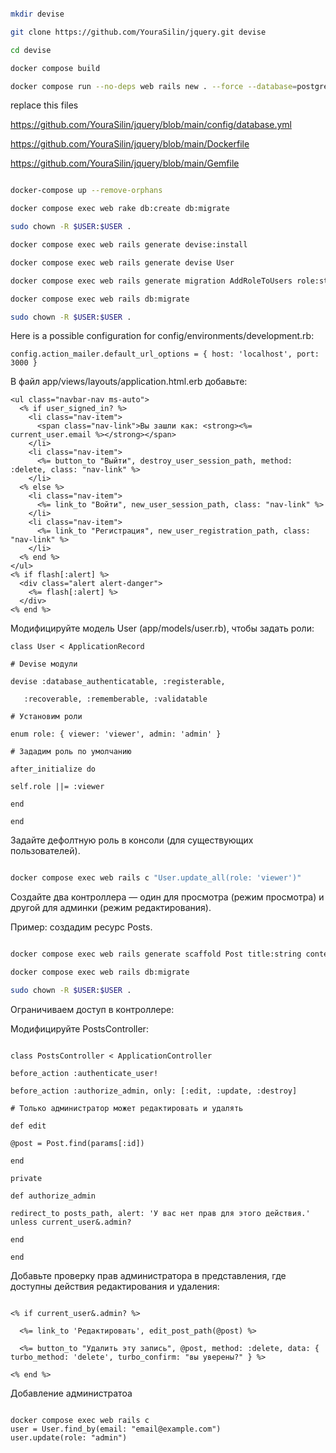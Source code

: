 ```bash

mkdir devise

git clone https://github.com/YouraSilin/jquery.git devise

cd devise

docker compose build

docker compose run --no-deps web rails new . --force --database=postgresql --css=bootstrap

```

replace this files

https://github.com/YouraSilin/jquery/blob/main/config/database.yml

https://github.com/YouraSilin/jquery/blob/main/Dockerfile

https://github.com/YouraSilin/jquery/blob/main/Gemfile

```bash

docker-compose up --remove-orphans

docker compose exec web rake db:create db:migrate

sudo chown -R $USER:$USER .

docker compose exec web rails generate devise:install

docker compose exec web rails generate devise User

docker compose exec web rails generate migration AddRoleToUsers role:string

docker compose exec web rails db:migrate

sudo chown -R $USER:$USER .

```

Here is a possible configuration for config/environments/development.rb:

```erb
config.action_mailer.default_url_options = { host: 'localhost', port: 3000 }
```

В файл app/views/layouts/application.html.erb добавьте:

```erb
<ul class="navbar-nav ms-auto">
  <% if user_signed_in? %>
    <li class="nav-item">
      <span class="nav-link">Вы зашли как: <strong><%= current_user.email %></strong></span>
    </li>
    <li class="nav-item">
      <%= button_to "Выйти", destroy_user_session_path, method: :delete, class: "nav-link" %>
    </li>
  <% else %>
    <li class="nav-item">
      <%= link_to "Войти", new_user_session_path, class: "nav-link" %>
    </li>
    <li class="nav-item">
      <%= link_to "Регистрация", new_user_registration_path, class: "nav-link" %>
    </li>
  <% end %>
</ul>
<% if flash[:alert] %>
  <div class="alert alert-danger">
    <%= flash[:alert] %>
  </div>
<% end %>

```

Модифицируйте модель User (app/models/user.rb), чтобы задать роли:

```erb
class User < ApplicationRecord

# Devise модули

devise :database_authenticatable, :registerable,

   :recoverable, :rememberable, :validatable

# Установим роли

enum role: { viewer: 'viewer', admin: 'admin' }

# Зададим роль по умолчанию

after_initialize do

self.role ||= :viewer

end

end

```

Задайте дефолтную роль в консоли (для существующих пользователей).

```bash

docker compose exec web rails c "User.update_all(role: 'viewer')"

```

Создайте два контроллера — один для просмотра (режим просмотра) и другой для админки (режим редактирования).

Пример: создадим ресурс Posts.

```bash

docker compose exec web rails generate scaffold Post title:string content:text

docker compose exec web rails db:migrate

sudo chown -R $USER:$USER .

```



Ограничиваем доступ в контроллере:

Модифицируйте PostsController:

```erb

class PostsController < ApplicationController

before_action :authenticate_user!

before_action :authorize_admin, only: [:edit, :update, :destroy]

# Только администратор может редактировать и удалять

def edit

@post = Post.find(params[:id])

end

private

def authorize_admin

redirect_to posts_path, alert: 'У вас нет прав для этого действия.' unless current_user&.admin?

end

end

```

Добавьте проверку прав администратора в представления, где доступны действия редактирования и удаления:

```erb

<% if current_user&.admin? %>

  <%= link_to 'Редактировать', edit_post_path(@post) %>

  <%= button_to "Удалить эту запись", @post, method: :delete, data: { turbo_method: 'delete', turbo_confirm: "вы уверены?" } %>

<% end %>

```

Добавление администратоа

```erb

docker compose exec web rails c
user = User.find_by(email: "email@example.com")
user.update(role: "admin")

```
